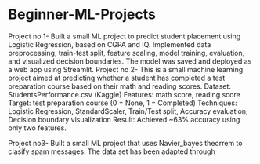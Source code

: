# Beginner-ML-Projects
Project no 1-
Built a small ML project to predict student placement using Logistic Regression, based on CGPA and IQ. Implemented data preprocessing, train-test split, feature scaling, model training, evaluation, and visualized decision boundaries. The model was saved and deployed as a web app using Streamlit.
Project no 2-
This is a small machine learning project aimed at predicting whether a student has completed a test preparation course based on their math and reading scores.
Dataset: StudentsPerformance.csv (Kaggle)
Features: math score, reading score
Target: test preparation course (0 = None, 1 = Completed)
Techniques: Logistic Regression, StandardScaler, Train/Test split, Accuracy evaluation, Decision boundary visualization
Result: Achieved ~63% accuracy using only two features.

Project no3-
Built a small ML project that uses Navier_bayes theorrem to clasify spam messages. The data set has been adapted through 
